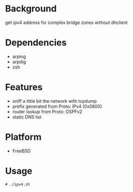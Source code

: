 
Background
==========
get ipv4 address for complex bridge zones without dhclient

Dependencies
============
* arping
* arpdig
* zsh

Features
========
* sniff a little bit the network with tcpdump
* prefix generated from Proto: IPv4 (0x0800)
* router lookup from Proto: OSPFv2
* static DNS list

Platform
========
* FreeBSD

Usage
=====
    # ./ipv4.sh

